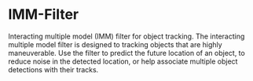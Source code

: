 # IMM-Filter
Interacting multiple model (IMM) filter for object tracking. The interacting multiple model filter is designed to tracking objects that are highly maneuverable. Use the filter to predict the future location of an object, to reduce noise in the detected location, or help associate multiple object detections with their tracks.
